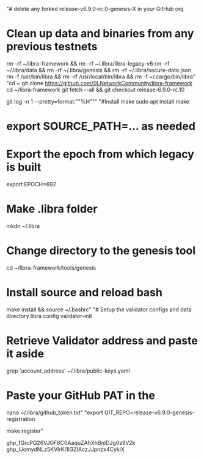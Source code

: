 "# delete any forked release-v6.9.0-rc.0-genesis-X in your GitHub org  

# Clean up data and binaries from any previous testnets
rm -rf ~/libra-framework && rm -rf ~/.libra/libra-legacy-v6
rm -rf ~/.libra/data && rm -rf ~/.libra/genesis && rm -rf ~/.libra/secure-data.json
rm -f /usr/bin/libra && rm -rf /usr/local/bin/libra && rm -f ~/.cargo/bin/libra"  "cd ~
git clone https://github.com/0LNetworkCommunity/libra-framework
cd ~/libra-framework
git fetch --all && git checkout release-6.9.0-rc.10

git log -n 1 --pretty=format:""%H"""  "#Install make
sudo apt install make

# export SOURCE_PATH=... as needed

# Export the epoch from which legacy is built
export EPOCH=692

# Make .libra folder
mkdir ~/.libra

# Change directory to the genesis tool
cd ~/libra-framework/tools/genesis

# Install source and reload bash
make install && source ~/.bashrc"  "# Setup the validator configs and data directory
libra config validator-init

# Retrieve Validator address and paste it aside
grep 'account_address' ~/.libra/public-keys.yaml

# Paste your GitHub PAT in the
nano ~/.libra/github_token.txt"  "export GIT_REPO=release-v6.9.0-genesis-registration

make register"

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
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

